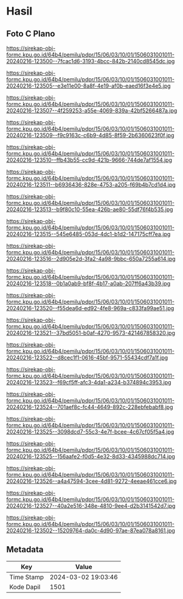 # Hasil

## Foto C Plano

https://sirekap-obj-formc.kpu.go.id/64b4/pemilu/pdpr/15/06/03/10/01/1506031001011-20240216-123500--7fcac1d6-3193-4bcc-842b-2140cd8545dc.jpg

https://sirekap-obj-formc.kpu.go.id/64b4/pemilu/pdpr/15/06/03/10/01/1506031001011-20240216-123505--e3e11e00-8a8f-4e19-af0b-eaed16f3e4e5.jpg

https://sirekap-obj-formc.kpu.go.id/64b4/pemilu/pdpr/15/06/03/10/01/1506031001011-20240216-123507--4f259253-a55e-4069-839a-42bf5266487a.jpg

https://sirekap-obj-formc.kpu.go.id/64b4/pemilu/pdpr/15/06/03/10/01/1506031001011-20240216-123509--f9c9163c-c6b9-4d85-8f59-2b6360623f0f.jpg

https://sirekap-obj-formc.kpu.go.id/64b4/pemilu/pdpr/15/06/03/10/01/1506031001011-20240216-123510--ffb43b55-cc9d-421b-9666-744de7af1554.jpg

https://sirekap-obj-formc.kpu.go.id/64b4/pemilu/pdpr/15/06/03/10/01/1506031001011-20240216-123511--b6936436-828e-4753-a205-f69b4b7cd1d4.jpg

https://sirekap-obj-formc.kpu.go.id/64b4/pemilu/pdpr/15/06/03/10/01/1506031001011-20240216-123513--b9f80c10-55ea-426b-ae80-55df76f4b535.jpg

https://sirekap-obj-formc.kpu.go.id/64b4/pemilu/pdpr/15/06/03/10/01/1506031001011-20240216-123515--545e6485-053d-4dc1-b1d2-147175cff7ea.jpg

https://sirekap-obj-formc.kpu.go.id/64b4/pemilu/pdpr/15/06/03/10/01/1506031001011-20240216-123516--2d905e2d-3fa2-4a98-9bbc-650a7255a614.jpg

https://sirekap-obj-formc.kpu.go.id/64b4/pemilu/pdpr/15/06/03/10/01/1506031001011-20240216-123518--0b1a0ab9-bf8f-4b17-a0ab-207ff6a43b39.jpg

https://sirekap-obj-formc.kpu.go.id/64b4/pemilu/pdpr/15/06/03/10/01/1506031001011-20240216-123520--f55dea6d-ed92-4fe8-969a-c833fa99ae51.jpg

https://sirekap-obj-formc.kpu.go.id/64b4/pemilu/pdpr/15/06/03/10/01/1506031001011-20240216-123521--37bd5051-b0af-4270-9573-421467858320.jpg

https://sirekap-obj-formc.kpu.go.id/64b4/pemilu/pdpr/15/06/03/10/01/1506031001011-20240216-123522--d8cec1f1-0616-45bf-9571-55434cdf7a1f.jpg

https://sirekap-obj-formc.kpu.go.id/64b4/pemilu/pdpr/15/06/03/10/01/1506031001011-20240216-123523--f69cf5ff-afc3-4da1-a234-b374894c3953.jpg

https://sirekap-obj-formc.kpu.go.id/64b4/pemilu/pdpr/15/06/03/10/01/1506031001011-20240216-123524--701aef8c-fc44-4649-892c-228ebfebabf8.jpg

https://sirekap-obj-formc.kpu.go.id/64b4/pemilu/pdpr/15/06/03/10/01/1506031001011-20240216-123525--3098dcd7-55c3-4e7f-bcee-4c67cf05f5a4.jpg

https://sirekap-obj-formc.kpu.go.id/64b4/pemilu/pdpr/15/06/03/10/01/1506031001011-20240216-123525--156aafe2-f0d5-4e32-8d33-4345988dc714.jpg

https://sirekap-obj-formc.kpu.go.id/64b4/pemilu/pdpr/15/06/03/10/01/1506031001011-20240216-123526--a4a47594-3cee-4d81-9272-4eeae461cce6.jpg

https://sirekap-obj-formc.kpu.go.id/64b4/pemilu/pdpr/15/06/03/10/01/1506031001011-20240216-123527--40a2e516-348e-4810-9ee4-d2b3141542d7.jpg

https://sirekap-obj-formc.kpu.go.id/64b4/pemilu/pdpr/15/06/03/10/01/1506031001011-20240216-123502--15209764-da0c-4d90-97ae-87ea078a8161.jpg


## Metadata

| Key        | Value               |
| ---------- | ------------------- |
| Time Stamp | 2024-03-02 19:03:46 |
| Kode Dapil | 1501                |



